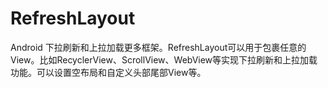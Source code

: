 # RefreshLayout
Android 下拉刷新和上拉加载更多框架。RefreshLayout可以用于包裹任意的View。比如RecyclerView、ScrollView、WebView等实现下拉刷新和上拉加载功能。可以设置空布局和自定义头部尾部View等。
